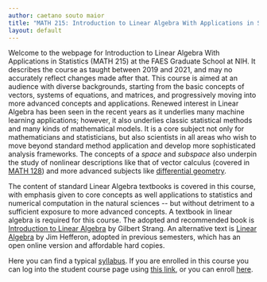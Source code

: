 ```yaml
---
author: caetano souto maior
title: "MATH 215: Introduction to Linear Algebra With Applications in Statistics"
layout: default
---
```


Welcome to the webpage for Introduction to Linear Algebra With Applications in Statistics (MATH 215) at the FAES Graduate School at NIH. It describes the course as taught between 2019 and 2021, and may no accurately reflect changes made after that.
This course is aimed at an audience with diverse backgrounds, starting from the basic concepts of vectors, systems of equations, and matrices, and progressively moving into more advanced concepts and applications.
Renewed interest in Linear Algebra has been seen in the recent years as it underlies many machine learning applications; however, it also underlies classic statistical methods and many kinds of mathematical models. It is a core subject not only for mathematicians and statisticians, but also scientists in all areas who wish to move beyond standard method application and develop more sophisticated analysis frameworks. The concepts of a _space_ and _subspace_ also underpin the study of nonlinear descriptions like that of vector calculus (covered in [MATH 128](https://faesmath.github.io/math128)) and more advanced subjects like [differential geometry](https://en.wikipedia.org/wiki/Differential_geometry).

The content of standard Linear Algebra textbooks is covered in this course, with emphasis given to core concepts as well applications to statistics and numerical computation in the natural sciences -- but without detriment to a sufficient exposure to more advanced concepts.
A textbook in linear algebra is required for this course. The adopted and recommended book is [Introduction to Linear Algebra](https://math.mit.edu/~gs/linearalgebra/) by Gilbert Strang.
An alternative text is [Linear Algebra](http://joshua.smcvt.edu/linearalgebra/) by Jim Hefferon, adopted in previous semesters, which has an open online version and affordable hard copies.

Here you can find a typical [syllabus](http://faesmath.github.io/files/FAES_MATH215_FALL2019_syllabus.pdf).
If you are enrolled in this course you can log into the student course page using [this link](https://canvas.instructure.com/login/canvas), or you can enroll [here](https://faes.org/courses).
